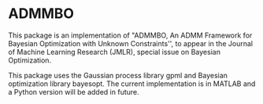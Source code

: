 # ADMMBO

This package is an implementation of "ADMMBO, An ADMM Framework for Bayesian Optimization with Unknown Constraints'', to appear in the Journal of Machine Learning Research (JMLR), special issue on Bayesian Optimization.

This package uses the Gaussian process library gpml and Bayesian optimization library bayesopt. The current implementation is in MATLAB and a Python version will be added in future.
